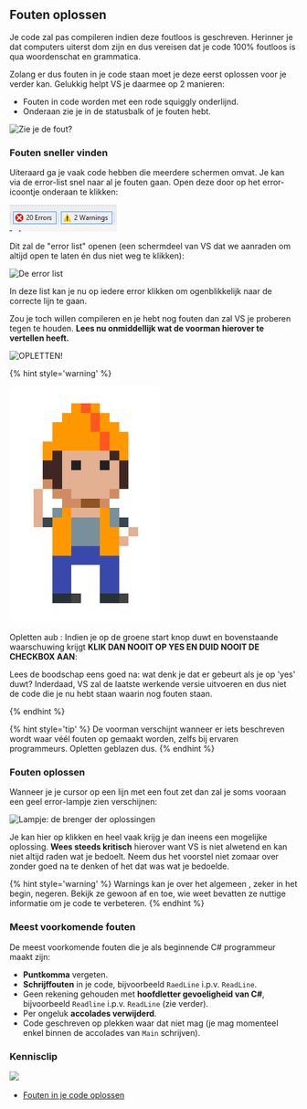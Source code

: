 <!---{sample: true}--->
## Fouten oplossen

Je code zal pas compileren indien deze foutloos is geschreven. Herinner je dat computers uiterst dom zijn en dus vereisen dat je code 100% foutloos is qua woordenschat en grammatica.

Zolang er dus fouten in je code staan moet je deze eerst oplossen voor je verder kan. Gelukkig helpt VS je daarmee op 2 manieren:

* Fouten in code worden met een rode squiggly onderlijnd.
* Onderaan zie je in de statusbalk of je fouten hebt.

![Zie je de fout?](../assets/0_intro/error.PNG)

### Fouten sneller vinden

Uiteraard ga je vaak code hebben die meerdere schermen omvat. Je kan via de error-list snel naar al je fouten gaan. Open deze door op het error-icoontje onderaan te klikken:

![So many errors?!](../assets/1_csharpbasics/errors.png)

<!---{pagebreak} --->
Dit zal de "error list" openen (een schermdeel van VS dat we aanraden om altijd open te laten én dus niet weg te klikken):

<!--- {width:70%} --->
![De error list](../assets/0_intro/errorlist.PNG)

In deze list kan je nu op iedere error klikken om ogenblikkelijk naar de correcte lijn te gaan.

Zou je toch willen compileren en je hebt nog fouten dan zal VS je proberen tegen te houden. **Lees nu onmiddellijk wat de voorman hierover te vertellen heeft.**

<!--- {width:70%} --->
![OPLETTEN!](../assets/0_intro/errorwarning.PNG)

<!---NOBOOKSTART--->
{% hint style='warning' %}
<!---NOBOOKEND--->
<!---{aside}--->
<!--- {float:right, width:50%} --->
![](../assets/attention.png)

Opletten aub : Indien je op de groene start knop duwt en bovenstaande waarschuwing krijgt **KLIK DAN NOOIT OP YES EN DUID NOOIT DE CHECKBOX AAN**:

Lees de boodschap eens goed na: wat denk je dat er gebeurt als je op 'yes' duwt? Inderdaad, VS zal de laatste werkende versie uitvoeren en dus niet de code die je nu hebt staan waarin nog fouten staan.
<!---{/aside}--->
<!---NOBOOKSTART--->
{% endhint %}
<!---NOBOOKEND--->

{% hint style='tip' %}
De voorman verschijnt wanneer er iets beschreven wordt waar véél fouten op gemaakt worden, zelfs bij ervaren programmeurs. Opletten geblazen dus.
{% endhint %}

<!---{pagebreak} --->

### Fouten oplossen

Wanneer je je cursor op een lijn met een fout zet dan zal je soms vooraan een geel error-lampje zien verschijnen:

![Lampje: de brenger der oplossingen](../assets/0_intro/errorlampje.png)

Je kan hier op klikken en heel vaak krijg je dan ineens een mogelijke oplossing. **Wees steeds kritisch** hierover want VS is niet alwetend en kan niet altijd raden wat je bedoelt. Neem dus het voorstel niet zomaar over zonder goed na te denken of het dat was wat je bedoelde.

{% hint style='warning' %}
Warnings kan je over het algemeen , zeker in het begin, negeren. Bekijk ze gewoon af en toe, wie weet bevatten ze nuttige informatie om je code te verbeteren.
{% endhint %}

### Meest voorkomende fouten

De meest voorkomende fouten die je als beginnende C# programmeur maakt zijn:

* **Puntkomma** vergeten.
* **Schrijffouten** in je code, bijvoorbeeld ``RaedLine`` i.p.v. ``ReadLine``.
* Geen rekening gehouden met **hoofdletter gevoeligheid van C#**, bijvoorbeeld ``Readline`` i.p.v. ``ReadLine`` (zie verder).
* Per ongeluk **accolades verwijderd**.
* Code geschreven op plekken waar dat niet mag (je mag momenteel enkel binnen de accolades van ``Main`` schrijven).



<!---NOBOOKSTART--->
### Kennisclip
![](../assets/infoclip.png)

* [Fouten in je code oplossen](https://ap.cloud.panopto.eu/Panopto/Pages/Viewer.aspx?id=1dd4ec60-8782-4bc5-8522-ac3200d629cd)
<!---NOBOOKEND--->
<!---{sample: false}--->